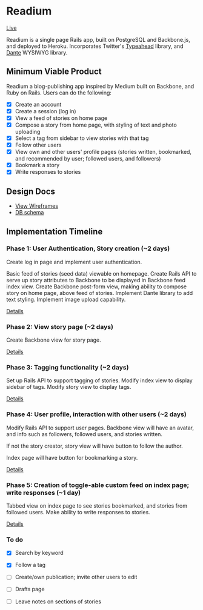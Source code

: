# Readium

[Live](http://www.readium.io)

<!-- <img src="https://res.cloudinary.com/loren/image/upload/v1443125096/Screen_Shot_2015-09-24_at_1.04.20_PM_a6uzqf.jpg" alt=""> -->

Readium is a single page Rails app, built on PostgreSQL and Backbone.js, and deployed to Heroku. Incorporates Twitter's [Typeahead](https://github.com/twitter/typeahead.js/) library, and [Dante](https://github.com/michelson/Dante) WYSIWYG library.

## Minimum Viable Product
Readium a blog-publishing app inspired by Medium built on Backbone, and Ruby on Rails. Users can do the following:


- [x] Create an account
- [x] Create a session (log in)
- [x] View a feed of stories on home page
- [x] Compose a story from home page, with styling of text and photo uploading
- [x] Select a tag from sidebar to view stories with that tag
- [x] Follow other users
- [x] View own and other users' profile pages (stories written, bookmarked, and recommended by user; followed users, and followers)
- [x] Bookmark a story
- [x] Write responses to stories

## Design Docs
* [View Wireframes][views]
* [DB schema][schema]

[views]: ./docs/views.md
[schema]: ./docs/schema.md

## Implementation Timeline

### Phase 1: User Authentication, Story creation (~2 days)

Create log in page and implement user authentication.

Basic feed of stories (seed data) viewable on homepage. Create Rails API to serve up story attributes to Backbone to be displayed in Backbone feed index view. Create Backbone post-form view, making ability to compose story on home page, above feed of stories. Implement Dante library to add text styling. Implement image upload capability.

[Details][phase-one]

### Phase 2: View story page (~2 days)
Create Backbone view for story page.


[Details][phase-two]

### Phase 3: Tagging functionality (~2 days)
Set up Rails API to support tagging of stories. Modify index view to display sidebar of tags. Modify story view to display tags.



[Details][phase-three]

### Phase 4: User profile, interaction with other users (~2 days)
Modify Rails API to support user pages. Backbone view will have an avatar, and info such as followers, followed users, and stories written. 

If not the story creator, story view will have button to follow the author. 

Index page will have button for bookmarking a story.

[Details][phase-four]

### Phase 5: Creation of toggle-able custom feed on index page; write responses (~1 day)
Tabbed view on index page to see stories bookmarked, and stories from followed users. Make ability to write responses to stories.

[Details][phase-five]

### To do
- [x] Search by keyword
- [x] Follow a tag
- [ ] Create/own publication; invite other users to edit
- [ ] Drafts page
- [ ] Leave notes on sections of stories


[phase-one]: ./docs/phases/phase1.md
[phase-two]: ./docs/phases/phase2.md
[phase-three]: ./docs/phases/phase3.md
[phase-four]: ./docs/phases/phase4.md
[phase-five]: ./docs/phases/phase5.md
